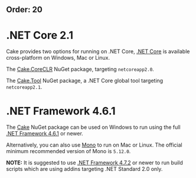 Order: 20
---

# .NET Core 2.1

Cake provides two options for running on .NET Core, [.NET Core](https://dotnet.microsoft.com/download/dotnet-core/2.1) is available cross-platform on Windows, Mac or Linux.

The [Cake.CoreCLR](https://www.nuget.org/packages/Cake.CoreCLR) NuGet package, targeting `netcoreapp2.0`.

The [Cake.Tool](https://www.nuget.org/packages/Cake.Tool) NuGet package, a .NET Core global tool targeting `netcoreapp2.1`.


# .NET Framework 4.6.1

The [Cake](https://www.nuget.org/packages/Cake) NuGet package can be used on Windows to run using the full [.NET Framework 4.6.1](https://dotnet.microsoft.com/download/dotnet-framework/net461) or newer.

Alternatively, you can also use [Mono](http://www.mono-project.com/) to run on Mac or Linux. The official minimum recommended version of Mono is `5.12.0`.

**NOTE:** It is suggested to use [.NET Framework 4.7.2](https://www.microsoft.com/net/download/dotnet-framework/net472) or newer to run build scripts which are using addins targeting .NET Standard 2.0 only.
